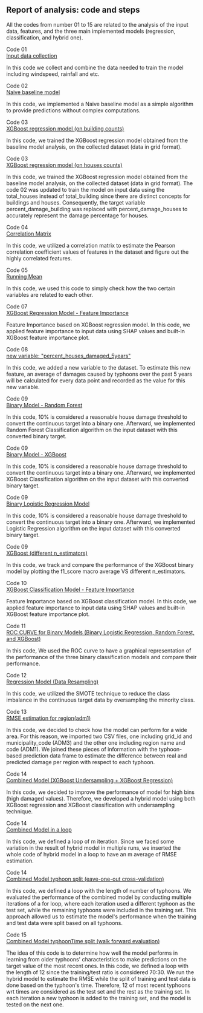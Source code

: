 ## Report of analysis: code and steps

All the codes from number 01 to 15 are related to the analysis of the
input data, features, and the three main implemented models (regression, classification, and hybrid one).

Code 01 <br />
[Input data collection](01_collate_data.ipynb)

In this code we collect and combine the data needed to train the model including windspeed, rainfall and etc.

Code 02 <br />
[Naive baseline model](02_model_training-baselines.ipynb)

In this code, we implemented a Naive baseline model as a simple algorithm to provide predictions without complex computations.

Code 03 <br />
[XGBoost regression model (on building counts)](03_model_training.ipynb)

In this code, we trained the XGBoost regression model obtained from the baseline model analysis, on the collected dataset (data in grid format). 

Code 03 <br />
[XGBoost regression model (on houses counts)](03_model_training_updated_with_houses.ipynb)

In this code, we trained the XGBoost regression model obtained from the baseline model analysis, on the collected dataset (data in grid format). The code 02 was updated to train the model on input data using the total_houses instead of total_building since there are distinct concepts for buildings and houses. Consequently, the target variable percent_damage_building was replaced with percent_damage_houses to accurately represent the damage percentage for houses.

Code 04 <br />
[Correlation Matrix](04_Correlation_Matrix.ipynb)

In this code, we utilized a correlation matrix to estimate the Pearson correlation coefficient values of features in the dataset and figure out the highly correlated features.

Code 05 <br />
[Running Mean](05_Moving_Average.ipynb)

In this code, we used this code to simply check how the two certain variables are related to each other.

Code 07 <br />
[XGBoost Regression Model - Feature Importance](07_Feature_Importance.ipynb)

Feature Importance based on XGBoost regression model.
In this code, we applied feature importance to input data using SHAP values and built-in XGBoost feature importance plot. 

Code 08 <br />
[new variable: "percent_houses_damaged_5years"](08_historical_variable.ipynb)

In this code, we added a new variable to the dataset. To estimate this new feature, an average of damages caused by typhoons over the past 5 years will be calculated for every data point and recorded as the value for this new variable.

Code 09 <br />
[Binary Model - Random Forest](09_binary_model-RandomForest.ipynb)

In this code, 10% is considered a reasonable house damage threshold to convert the continuous target into a binary one. Afterward, we implemented Random Forest Classification algorithm on the input dataset with this converted binary target.

Code 09 <br />
[Binary Model - XGBoost](09_binary_model-Xgboost.ipynb)

In this code, 10% is considered a reasonable house damage threshold to convert the continuous target into a binary one. Afterward, we implemented XGBoost Classification algorithm on the input dataset with this converted binary target.

Code 09 <br />
[Binary Logistic Regression Model](09_binary_model_LogisticRegr.ipynb)

In this code, 10% is considered a reasonable house damage threshold to convert the continuous target into a binary one. Afterward, we implemented Logistic Regression algorithm on the input dataset with this converted binary target.

Code 09 <br />
[XGBoost (different n_estimators)](09_binary_Xgboost-different_n_estimators.ipynb)

In this code, we track and compare the performance of the XGBoost binary model by plotting the f1_score macro average VS different n_estimators.

Code 10 <br />
[XGBoost Classification Model - Feature Importance](10_Feature_Importance(SHAP)_Xgboost_binary_model.ipynb)

Feature Importance based on XGBoost classification model.
In this code, we applied feature importance to input data using SHAP values and built-in XGBoost feature importance plot. 

Code 11 <br />
[ROC CURVE for Binary Models (Binary Logistic Regression, Random Forest, and XGBoost)](11_ROC_CURVE_xgb_rf_lregr.ipynb)

In this code, We used the ROC curve to have a graphical representation of the performance of the three binary classification models and compare their performance.

Code 12 <br />
[Regression Model (Data Resampling)](12_XGBoost_Regression_resampling.ipynb)

In this code, we utilized the SMOTE technique to reduce the class imbalance in the continuous target data by oversampling the minority class.

Code 13 <br />
[RMSE estimation for region(adm1)](13_RMSE_for_region_lastVersion.ipynb)

In this code, we decided to check how the model can perform for a wide area.
For this reason, we imported two CSV files, one including grid_id and municipality_code (ADM3) and the other one including region name and code (ADM1). We joined these pieces of information with the typhoon-based prediction data frame to estimate the difference between real and predicted damage per region with respect to each typhoon.

Code 14 <br />
[Combined Model (XGBoost Undersampling + XGBoost Regression)](14_Combined_model_LastVersion.ipynb)

In this code, we decided to improve the performance of model for high bins (high damaged values).
Therefore, we developed a hybrid model using both XGBoost regression and XGBoost classification with undersampling technique.

Code 14 <br />
[Combined Model in a loop](14_Combined_model_in_Loop.ipynb)

In this code, we defined a loop of m iteration.
Since we faced some variation in the result of hybrid model in multiple runs, we inserted the whole code of hybrid model in a loop to have an m average of RMSE estimation.

Code 14 <br />
[Combined Model typhoon split (eave-one-out cross-validation)](14_Combined_model_train_test_split_typhoon.ipynb)

In this code, we defined a loop with the length of number of typhoons.
We evaluated the performance of the combined model by conducting multiple iterations of a for loop, where each iteration used a different typhoon as the test set, while the remaining typhoons were included in the training set. This approach allowed us to estimate the model's performance when the training and test data were split based on all typhoons.

Code 15 <br />
[Combined Model typhoonTime split (walk forward evaluation)](15_Combined_model_train_test_split_typhoonTime(undersampling).ipynb)

The idea of this code is to determine how well the model performs in learning from older typhoons' characteristics to make predictions on the target value of the most recent ones.
In this code, we defined a loop with the length of 12 since the training/test ratio is considered 70:30.
We run the hybrid model to estimate the RMSE while the split of training and test data is done based on the typhoon's time. Therefore, 12 of most recent typhoons wrt times are considered as the test set and the rest as the training set. In each iteration a new typhoon is added to the training set, and the model is tested on the next one.
